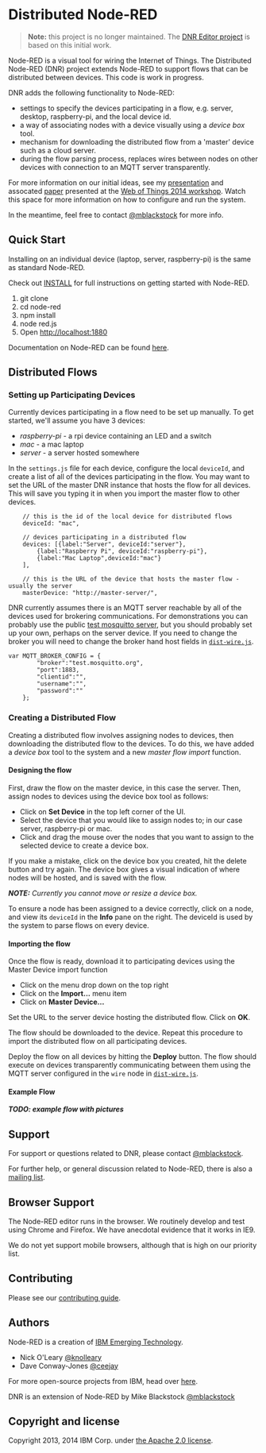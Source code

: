 # Distributed Node-RED

> **Note:** this project is no longer maintained.  The [DNR Editor project](https://github.com/namgk/dnr-editor) is based on this initial work.

Node-RED is a visual tool for wiring the Internet of Things.  The Distributed Node-RED (DNR) project extends Node-RED to support flows that can be distributed between devices.  This code is work in progress.

DNR adds the following functionality to Node-RED:

* settings to specify the devices participating in a flow, e.g. server, desktop, raspberry-pi, and the local device id.
* a way of associating nodes with a device visually using a *device box* tool.
* mechanism for downloading the distributed flow from a 'master' device such as a cloud server.
* during the flow parsing process, replaces wires between nodes on other devices with connection to an MQTT server transparently.

For more information on our initial ideas, see my [presentation](http://www.slideshare.net/MichaelBlackstock/wo-t-2014-blackstock-2) and assocated [paper](http://www.webofthings.org/wp-content/uploads/2009/07/wot20140_submission_1.pdf) presented at the [Web of Things 2014 workshop](http://www.webofthings.org/events/wot/). Watch this space for more information on how to configure and run the system.

In the meantime, feel free to contact [@mblackstock](http://twitter.com/mblackstock) for more info.

## Quick Start

Installing on an individual device (laptop, server, raspberry-pi) is the same as standard Node-RED.

Check out [INSTALL](INSTALL.md) for full instructions on getting started with Node-RED.

1. git clone
2. cd node-red
3. npm install
4. node red.js
5. Open <http://localhost:1880>

Documentation on Node-RED can be found [here](http://nodered.org/docs/).

## Distributed Flows

### Setting up Participating Devices

Currently devices participating in a flow need to be set up manually.  To get started, we'll assume you have 3 devices:

* *raspberry-pi* - a rpi device containing an LED and a switch
* *mac* - a mac laptop
* *server* - a server hosted somewhere

In the `settings.js` file for each device, configure the local `deviceId`, and create a list of all of the devices participating in the flow.  You may want to set the URL of the master DNR instance that hosts the flow for all devices.  This will save you typing it in when you import the master flow to other devices.

```
    // this is the id of the local device for distributed flows
    deviceId: "mac",

    // devices participating in a distributed flow
    devices: [{label:"Server", deviceId:"server"},
        {label:"Raspberry Pi", deviceId:"raspberry-pi"},
        {label:"Mac Laptop",deviceId:"mac"}
    ],

    // this is the URL of the device that hosts the master flow - usually the server
    masterDevice: "http://master-server/",
```

DNR currently assumes there is an MQTT server reachable by all of the devices used for brokering communications.  For demonstrations you can probably use the public [test mosquitto server](http://test.mosquitto.org/), but you should probably set up your own, perhaps on the server device.  If you need to change the broker you will need to change the broker hand host fields in [`dist-wire.js`](nodes/dist/dist-wire.js).

```
var MQTT_BROKER_CONFIG = {
        "broker":"test.mosquitto.org",
        "port":1883,
        "clientid":"",
        "username":"",
        "password":""
    };
```

### Creating a Distributed Flow

Creating a distributed flow involves assigning nodes to devices, then downloading the distributed
flow to the devices.  To do this, we have added a *device box* tool to the system and a new *master flow import* function.

#### Designing the flow

First, draw the flow on the master device, in this case the server.  Then, assign nodes to devices using the device box tool as follows:

* Click on **Set Device** in the top left corner of the UI.
* Select the device that you would like to assign nodes to; in our case server, raspberry-pi or mac.
* Click and drag the mouse over the nodes that you want to assign to the selected device to create a device box.

If you make a mistake, click on the device box you created, hit the delete button and try again.  The device box gives a visual indication of where nodes will be hosted, and is saved with the flow.

***NOTE:*** *Currently you cannot move or resize a device box.*

To ensure a node has been assigned to a device correctly, click on a node, and view its `deviceId` in the **Info** pane on the right.  The deviceId is used by the system to parse flows on every device.

#### Importing the flow

Once the flow is ready, download it to participating devices using the Master Device import function

* Click on the menu drop down on the top right
* Click on the **Import...** menu item
* Click on **Master Device...** 

Set the URL to the server device hosting the distributed flow.  Click on **OK**.

The flow should be downloaded to the device.  Repeat this procedure to import the distributed flow on all participating devices.

Deploy the flow on all devices by hitting the **Deploy** button.  The flow should execute on devices transparently communicating between them using the MQTT server configured in the `wire` node in [`dist-wire.js`](nodes/dist/dist-wire.js).

#### Example Flow

***TODO: example flow with pictures***

## Support

For support or questions related to DNR, please contact [@mblackstock](http://twitter.com/mblackstock).

For further help, or general discussion related to Node-RED, there is also a [mailing list](https://groups.google.com/forum/#!forum/node-red).

## Browser Support

The Node-RED editor runs in the browser. We routinely develop and test using
Chrome and Firefox. We have anecdotal evidence that it works in IE9.

We do not yet support mobile browsers, although that is high on our priority
list.

## Contributing

Please see our [contributing guide](https://github.com/node-red/node-red/blob/master/CONTRIBUTING.md).

## Authors

Node-RED is a creation of [IBM Emerging Technology](http://ibm.com/blogs/et).

* Nick O'Leary [@knolleary](http://twitter.com/knolleary)
* Dave Conway-Jones [@ceejay](http://twitter.com/ceejay)

For more open-source projects from IBM, head over [here](http://ibm.github.io).

DNR is an extension of Node-RED by Mike Blackstock [@mblackstock](http://twitter.com/mblackstock)

## Copyright and license

Copyright 2013, 2014 IBM Corp. under [the Apache 2.0 license](LICENSE).
